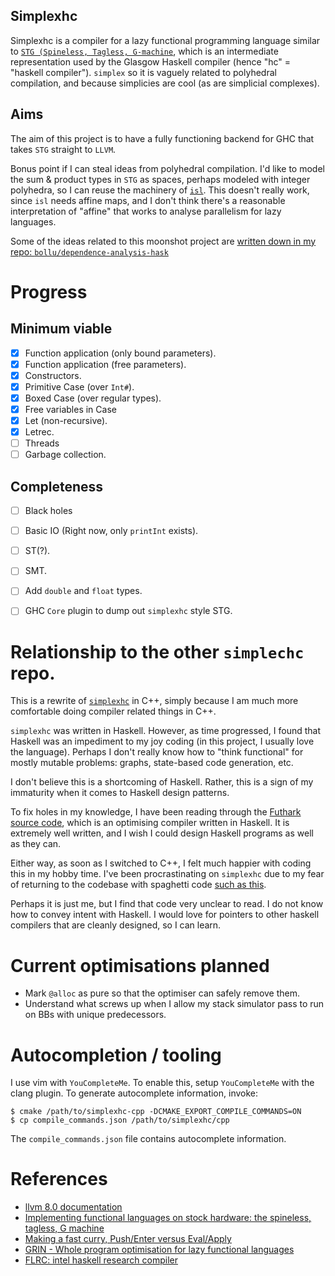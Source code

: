 Simplexhc
---------

Simplexhc is a compiler for a lazy functional programming language
similar to [`STG (Spineless, Tagless, G-machine`](https://ghc.haskell.org/trac/ghc/wiki/Commentary/Compiler/GeneratedCode), which is an intermediate representation used by the
Glasgow Haskell compiler (hence "hc" = "haskell compiler").
`simplex` so it is vaguely related to polyhedral compilation, and because
simplicies are cool (as are simplicial complexes).

## Aims
The aim of this project is to have a fully functioning backend for GHC that
takes `STG` straight to `LLVM`.

Bonus point if I can steal ideas from polyhedral compilation. I'd like to model
the sum & product types in `STG` as spaces, perhaps modeled with integer
polyhedra, so I can reuse the machinery of [`isl`](http://isl.gforge.inria.fr/).
This doesn't really work, since `isl` needs affine maps, and I don't think
there's a reasonable interpretation of "affine" that works to analyse
parallelism for lazy languages.

Some of the ideas related to this moonshot project are
[written down in my repo: `bollu/dependence-analysis-hask`](https://github.com/bollu/dependence-analysis-hask)

# Progress
## Minimum viable
- [x] Function application (only bound parameters).
- [x] Function application (free parameters).
- [x] Constructors.
- [x] Primitive Case (over `Int#`).
- [x] Boxed Case (over regular types).
- [x] Free variables in Case
- [x] Let (non-recursive).
- [x] Letrec.
- [ ] Threads
- [ ] Garbage collection.

## Completeness
- [ ] Black holes
- [ ] Basic IO (Right now, only `printInt` exists).
- [ ] ST(?).
- [ ] SMT.
- [ ] Add `double` and `float` types.
- [ ] GHC `Core` plugin to dump out `simplexhc` style STG.




# Relationship to the other `simplechc` repo.

This is a rewrite of [`simplexhc`](https://github.com/bollu/simplexhc)
in C++, simply because I am much more comfortable doing compiler related
things in C++. 


`simplexhc` was written in Haskell. However, as time progressed, I found that
Haskell was an impediment to my joy coding (in this project, I usually love
the language). Perhaps I don't really know how to "think functional" for
mostly mutable problems: graphs, state-based code generation, etc.


I don't believe this is a shortcoming of Haskell. Rather, this is a sign
of my immaturity when it comes to Haskell design patterns.


To fix holes in my knowledge, I have been reading through the
[Futhark source code](https://github.com/diku-dk/futhark), which is an
optimising compiler written in Haskell. It is extremely well written, and I
wish I could design Haskell programs as well as they can.


Either way, as soon as I switched to C++, I felt much happier with coding this
in my hobby time. I've been procrastinating on `simplexhc` due to my fear of
returning to the codebase with spaghetti code
[such as this](https://github.com/bollu/simplexhc/blob/master/src/StgToIR.hs#L259).


Perhaps it is just me, but I find that code very unclear to read. I do not
know how to convey intent with Haskell. I would love for pointers to other
haskell compilers that are cleanly designed, so I can learn.

# Current optimisations planned
- Mark `@alloc` as pure so that the optimiser can safely remove them.
- Understand what screws up when I allow my stack simulator pass to run on BBs with unique predecessors.

# Autocompletion / tooling
I use vim with `YouCompleteMe`. To enable this, setup `YouCompleteMe` with
the clang plugin. To generate autocomplete information, invoke:

```
$ cmake /path/to/simplexhc-cpp -DCMAKE_EXPORT_COMPILE_COMMANDS=ON
$ cp compile_commands.json /path/to/simplexhc/cpp
```

The `compile_commands.json` file contains autocomplete information.

# References
 - [llvm 8.0 documentation](http://releases.llvm.org/8.0.0/docs/index.html)
 - [Implementing functional languages on stock hardware: the spineless, tagless, G machine](https://www.dcc.fc.up.pt/~pbv/aulas/linguagens/peytonjones92implementing.pdf)
 - [Making a fast curry, Push/Enter versus Eval/Apply](http://www.cs.tufts.edu/~nr/cs257/archive/simon-peyton-jones/eval-apply-jfp.pdf)
 - [GRIN - Whole program optimisation for lazy functional languages](http://web.archive.org/web/20080506021638/http://www.cs.chalmers.se:80/~boquist/phd/index.html)
 - [FLRC: intel haskell research compiler](https://github.com/IntelLabs/flrc)

